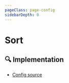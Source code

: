 ```yaml
---
pageClass: page-config
sidebarDepth: 0
---
```


# Sort

## :mag: Implementation

- [Config source](https://github.com/ntnyq/eslint-config/blob/main/src/configs/sort.ts)

